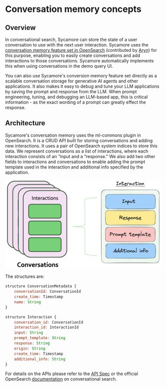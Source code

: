 # Conversation memory concepts

## Overview

In conversational search, Sycamore can store the state of a user conversation to use with the next user interaction. Sycamore uses the [conversation memory feature set in OpenSearch](https://opensearch.org/docs/latest/search-plugins/conversational-search/#conversation-memory) (contributed by [Aryn](http://www.aryn.ai)) for this purpose, enabling you to easily create conversations and add interactions to those conversations. Sycamore automatically implements this when using conversations in the demo query UI.

You can also use Sycamore's conversion memory feature set directly as a scalable conversation storage for generative AI agents and other applications. It also makes it easy to debug and tune your LLM applications by saving the prompt and response from the LLM. When prompt engineering, tuning, and debugging an LLM-based app, this is critical information - as the exact wording of a prompt can greatly effect the response.

## Architecture

Sycamore's conversation memory uses the ml-commons plugin in OpenSearch. It is a CRUD API built for storing conversations and adding new interactions. It uses a pair of OpenSearch system indices to store this data. We represent conversations as a list of interactions, where each interaction consists of an “input and a “response.” We also add two other fields to interactions and conversations to enable adding the prompt template used in the interaction and additional info specified by the application.


![Untitled](imgs/resource-diagram.png)


The structures are:

```javascript
structure ConversationMetadata {
    conversationId: ConversationId
    create_time: Timestamp
    name: String
}
```

```javascript
structure Interaction {
    conversation_id: ConversationId
    interaction_id: InteractionId
    input: String
    prompt_template: String
    response: String
    origin: String
    create_time: Timestamp
    additional_info: String
}
```

For details on the APIs please refer to the [API Spec](../APIs/conversation_memory/functions.md) or the official OpenSearch [documentation](https://opensearch.org/docs/latest/search-plugins/conversational-search/) on conversational search.
